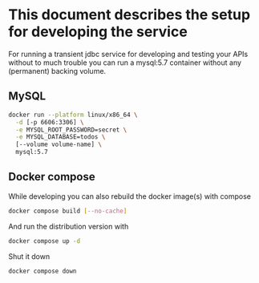 # This document describes the setup for developing the service

For running a transient jdbc service for developing and testing your APIs
without to much trouble you can run a mysql:5.7 container without any (permanent) backing volume.

## MySQL

```bash
docker run --platform linux/x86_64 \
  -d [-p 6606:3306] \
  -e MYSQL_ROOT_PASSWORD=secret \
  -e MYSQL_DATABASE=todos \
  [--volume volume-name] \
  mysql:5.7
```

## Docker compose

While developing you can also rebuild the docker image(s) with compose

```bash
docker compose build [--no-cache]
```

And run the distribution version with

```bash
docker compose up -d
```

Shut it down

```bash
docker compose down
```
